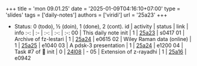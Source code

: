+++
title = 'mon 09.01.25'
date = '2025-01-09T04:16:10+07:00'
type = 'slides'
tags = ['daily-notes']
authors = ['viridi']
url = '25a23'
+++
<!--more-->

+ Status: 0 (todo), &half; (doin), 1 (done), 2 (cont).
id | activity | status | link | info
:-: | :- | :-: | :-: | :-:
00 | This daily note init      | 1 | [25a23](/rusn/25a23) | s0417
01 | Archive of fz-lestari     | 1 | [25a24](/rusn/25a24) | e0615
02 | Wiley Raman data (online) | 1 | [25a25](/rusn/25a25) | e1040
03 | A pdsk-3 presentation     | 1 | [25a24](/rusn/25a24) | e1200
04 | Task #7 of 🦙 init        | 0 | [24l08](/rusn/24l08) | -
05 | Extension of z-rayadhi    | 1 | [25a16](/rusn/25a16) | e0942
